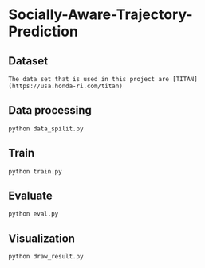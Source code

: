 # Socially-Aware-Trajectory-Prediction
## Dataset
```
The data set that is used in this project are [TITAN](https://usa.honda-ri.com/titan)
```
## Data processing
```
python data_spilit.py
```
## Train
```
python train.py
```
## Evaluate
```
python eval.py
```
## Visualization
```
python draw_result.py
```
